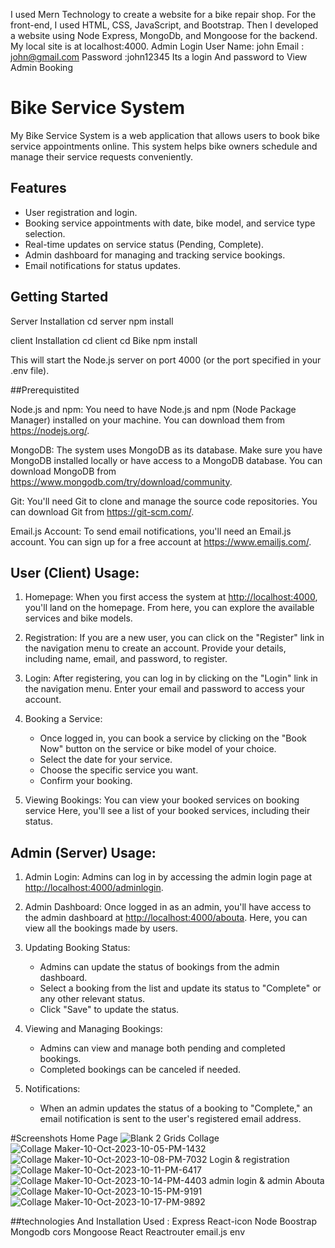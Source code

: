 I used Mern Technology to create a website for a bike repair shop. For the front-end, I used HTML, CSS, JavaScript, and Bootstrap. Then I developed a website using Node Express, MongoDb, and Mongoose for the backend.  
My local site is at localhost:4000. 
Admin Login User Name: john
            Email : john@gmail.com
            Password :john12345
Its a login And password to View Admin Booking

           
#  Bike Service System

My Bike Service System is a web application that allows users to book bike service appointments online. This system helps bike owners schedule and manage their service requests conveniently.

## Features

- User registration and login.
- Booking service appointments with date, bike model, and service type selection.
- Real-time updates on service status (Pending, Complete).
- Admin dashboard for managing and tracking service bookings.
- Email notifications for status updates.

## Getting Started
   Server Installation
   cd server
   npm install

   client Installation
   cd client
   cd Bike
   npm install

This will start the Node.js server on port 4000 (or the port specified in your .env file).

##Prerequistited

Node.js and npm: You need to have Node.js and npm (Node Package Manager) installed on your machine. You can download them from https://nodejs.org/.

MongoDB: The system uses MongoDB as its database. Make sure you have MongoDB installed locally or have access to a MongoDB database. You can download MongoDB from https://www.mongodb.com/try/download/community.

Git: You'll need Git to clone and manage the source code repositories. You can download Git from https://git-scm.com/.

Email.js Account: To send email notifications, you'll need an Email.js account. You can sign up for a free account at https://www.emailjs.com/.


## User (Client) Usage:

1. Homepage: When you first access the system at [http://localhost:4000](http://localhost:4000), you'll land on the homepage. From here, you can explore the available services and bike models.

2. Registration: If you are a new user, you can click on the "Register" link in the navigation menu to create an account. Provide your details, including name, email, and password, to register.

3. Login: After registering, you can log in by clicking on the "Login" link in the navigation menu. Enter your email and password to access your account.

4. Booking a Service:
   - Once logged in, you can book a service by clicking on the "Book Now" button on the service or bike model of your choice.
   - Select the date for your service.
   - Choose the specific service you want.
   - Confirm your booking.

5. Viewing Bookings: You can view your booked services on booking service Here, you'll see a list of your booked services, including their status.

## Admin (Server) Usage:

1. Admin Login: Admins can log in by accessing the admin login page at [http://localhost:4000/adminlogin](http://localhost:4000/adminlogin).

2. Admin Dashboard: Once logged in as an admin, you'll have access to the admin dashboard at [http://localhost:4000/abouta](http://localhost:4000/abouta). Here, you can view all the bookings made by users.

3. Updating Booking Status:
   - Admins can update the status of bookings from the admin dashboard.
   - Select a booking from the list and update its status to "Complete" or any other relevant status.
   - Click "Save" to update the status.

4. Viewing and Managing Bookings:
   - Admins can view and manage both pending and completed bookings.
   - Completed bookings can be canceled if needed.
5. Notifications:
   - When an admin updates the status of a booking to "Complete," an email notification is sent to the user's registered email address.
  
#Screenshots
Home Page
![Blank 2 Grids Collage](https://github.com/GokulMekul/bike_service/assets/113968152/1c963a7a-c0b2-4a7a-94a9-c647a95eb4ec) 
![Collage Maker-10-Oct-2023-10-05-PM-1432](https://github.com/GokulMekul/bike_service/assets/113968152/a02e78ac-da02-47ba-acd1-d3031fb7042b)
![Collage Maker-10-Oct-2023-10-08-PM-7032](https://github.com/GokulMekul/bike_service/assets/113968152/5c39719f-c4d8-4a84-a3be-995671335e5e)
Login & registration
![Collage Maker-10-Oct-2023-10-11-PM-6417](https://github.com/GokulMekul/bike_service/assets/113968152/6ed8d939-faed-4e61-88ae-65f637239bfd)
![Collage Maker-10-Oct-2023-10-14-PM-4403](https://github.com/GokulMekul/bike_service/assets/113968152/c7d8ca7c-baf8-4e99-b284-2ab4564ca05f)
admin login & admin Abouta
![Collage Maker-10-Oct-2023-10-15-PM-9191](https://github.com/GokulMekul/bike_service/assets/113968152/c8d7a928-0db9-4d74-9ffb-3e4053379727)
![Collage Maker-10-Oct-2023-10-17-PM-9892](https://github.com/GokulMekul/bike_service/assets/113968152/2dbe7677-4950-45dc-9ff5-a9f82b16fa80)


##technologies And Installation Used :
Express    React-icon
Node        Boostrap
Mongodb 
cors
Mongoose
React
Reactrouter
email.js 
env
